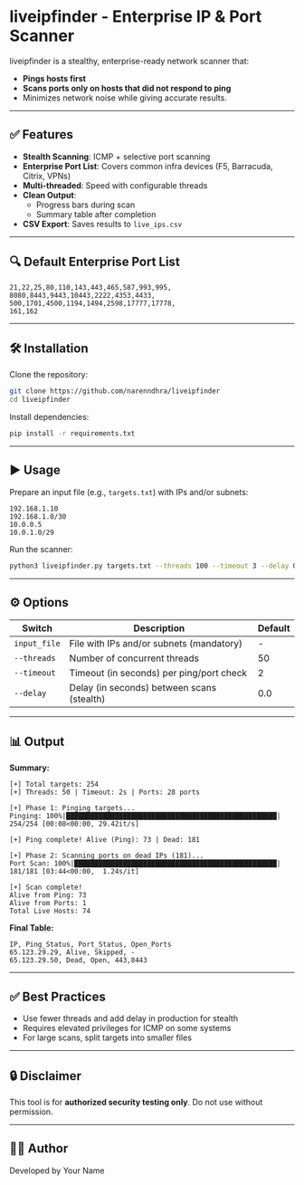 # liveipfinder - Enterprise IP & Port Scanner

liveipfinder is a stealthy, enterprise-ready network scanner that:
- **Pings hosts first**
- **Scans ports only on hosts that did not respond to ping**
- Minimizes network noise while giving accurate results.

---

## ✅ Features
- **Stealth Scanning**: ICMP + selective port scanning
- **Enterprise Port List**: Covers common infra devices (F5, Barracuda, Citrix, VPNs)
- **Multi-threaded**: Speed with configurable threads
- **Clean Output**:
  - Progress bars during scan
  - Summary table after completion
- **CSV Export**: Saves results to `live_ips.csv`

---

## 🔍 Default Enterprise Port List
```
21,22,25,80,110,143,443,465,587,993,995,
8080,8443,9443,10443,2222,4353,4433,
500,1701,4500,1194,1494,2598,17777,17778,
161,162
```

---

## 🛠 Installation
Clone the repository:
```bash
git clone https://github.com/narenndhra/liveipfinder
cd liveipfinder
```

Install dependencies:
```bash
pip install -r requirements.txt
```

---

## ▶️ Usage
Prepare an input file (e.g., `targets.txt`) with IPs and/or subnets:
```
192.168.1.10
192.168.1.0/30
10.0.0.5
10.0.1.0/29
```

Run the scanner:
```bash
python3 liveipfinder.py targets.txt --threads 100 --timeout 3 --delay 0.5
```

---

## ⚙️ Options
| Switch        | Description                                    | Default |
|--------------|-----------------------------------------------|---------|
| `input_file` | File with IPs and/or subnets (mandatory)      |   -     |
| `--threads`  | Number of concurrent threads                 |   50    |
| `--timeout`  | Timeout (in seconds) per ping/port check     |   2     |
| `--delay`    | Delay (in seconds) between scans (stealth)   |   0.0   |

---

## 📊 Output
**Summary:**
```
[+] Total targets: 254
[+] Threads: 50 | Timeout: 2s | Ports: 28 ports

[+] Phase 1: Pinging targets...
Pinging: 100%|████████████████████████████████████████████████████| 254/254 [00:08<00:00, 29.42it/s]

[+] Ping complete! Alive (Ping): 73 | Dead: 181

[+] Phase 2: Scanning ports on dead IPs (181)...
Port Scan: 100%|██████████████████████████████████████████████████| 181/181 [03:44<00:00,  1.24s/it]

[+] Scan complete!
Alive from Ping: 73
Alive from Ports: 1
Total Live Hosts: 74
```

**Final Table:**
```
IP, Ping_Status, Port_Status, Open_Ports
65.123.29.29, Alive, Skipped, -
65.123.29.50, Dead, Open, 443,8443
```

---

## ✅ Best Practices
- Use fewer threads and add delay in production for stealth
- Requires elevated privileges for ICMP on some systems
- For large scans, split targets into smaller files

---

## 🔒 Disclaimer
This tool is for **authorized security testing only**. Do not use without permission.

---

## 👨‍💻 Author
Developed by Your Name
